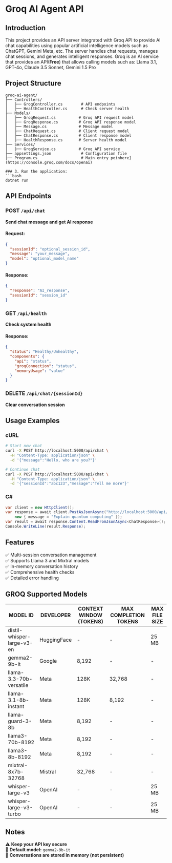 # Groq AI Agent API

## Introduction
This project provides an API server integrated with Groq API to provide AI chat capabilities using popular artificial intelligence models such as ChatGPT, Gemini Meta, etc. The server handles chat requests, manages chat sessions, and generates intelligent responses.
Groq is an AI service that provides an API(**Free**) that allows calling models such as: Llama 3.1, GPT-4o, Claude 3.5 Sonnet, Gemini 1.5 Pro
## Project Structure
```
groq-ai-agent/
├── Controllers/
│   ├── GroqController.cs        # API endpoints
│   ├── HealthController.cs      # Check server health
├── Models/
│   ├── GroqRequest.cs          # Groq API request model
│   ├── GroqResponse.cs         # Groq API response model
│   ├── Message.cs              # Message model
│   ├── ChatRequest.cs          # Client request model
│   ├── ChatResponse.cs         # Client response model
│   ├── HealthResponse.cs       # Server health model
├── Services/
│   ├── GroqService.cs          # Groq API service
├── appsettings.json             # Configuration file
├── Program.cs                   # Main entry poinhere](https://console.groq.com/docs/openai)

### 3. Run the application:
```bash
dotnet run
```

## API Endpoints

### **POST** `/api/chat`
**Send chat message and get AI response**

#### Request:
```json
{
  "sessionId": "optional_session_id",
  "message": "your_message",
  "model": "optional_model_name"
}
```

#### Response:
```json
{
  "response": "AI_response",
  "sessionId": "session_id"
}
```

### **GET** `/api/health`
**Check system health**

#### Response:
```json
{
  "status": "Healthy/Unhealthy",
  "components": {
    "api": "status",
    "groqConnection": "status",
    "memoryUsage": "value"
  }
}
```

### **DELETE** `/api/chat/{sessionId}`
**Clear conversation session**

## Usage Examples

### **cURL**
```bash
# Start new chat
curl -X POST http://localhost:5000/api/chat \
  -H "Content-Type: application/json" \
  -d '{"message":"Hello, who are you?"}'

# Continue chat
curl -X POST http://localhost:5000/api/chat \
  -H "Content-Type: application/json" \
  -d '{"sessionId":"abc123","message":"Tell me more"}'
```

### **C#**
```csharp
var client = new HttpClient();
var response = await client.PostAsJsonAsync("http://localhost:5000/api/chat", 
    new { message = "Explain quantum computing" });
var result = await response.Content.ReadFromJsonAsync<ChatResponse>();
Console.WriteLine(result.Response);
```

## Features
✅ Multi-session conversation management  
✅ Supports Llama 3 and Mixtral models  
✅ In-memory conversation history  
✅ Comprehensive health checks  
✅ Detailed error handling  

## GROQ Supported Models

| MODEL ID                   | DEVELOPER   | CONTEXT WINDOW (TOKENS) | MAX COMPLETION TOKENS | MAX FILE SIZE |
|----------------------------|-------------|-------------------------|-----------------------|---------------|
| distil-whisper-large-v3-en | HuggingFace | -                       | -                     | 25 MB         | 
| gemma2-9b-it               | Google      | 8,192                   | -                     | -             | 
| llama-3.3-70b-versatile    | Meta        | 128K                    | 32,768                | -             | 
| llama-3.1-8b-instant       | Meta        | 128K                    | 8,192                 | -             | 
| llama-guard-3-8b           | Meta        | 8,192                   | -                     | -             | 
| llama3-70b-8192            | Meta        | 8,192                   | -                     | -             | 
| llama3-8b-8192             | Meta        | 8,192                   | -                     | -             | 
| mixtral-8x7b-32768         | Mistral     | 32,768                  | -                     | -             | 
| whisper-large-v3           | OpenAI      | -                       | -                     | 25 MB         | 
| whisper-large-v3-turbo     | OpenAI      | -                       | -                     | 25 MB         |

## Notes
⚠️ **Keep your API key secure**  
🔹 **Default model:** `gemma2-9b-it`  
💾 **Conversations are stored in memory (not persistent)**
